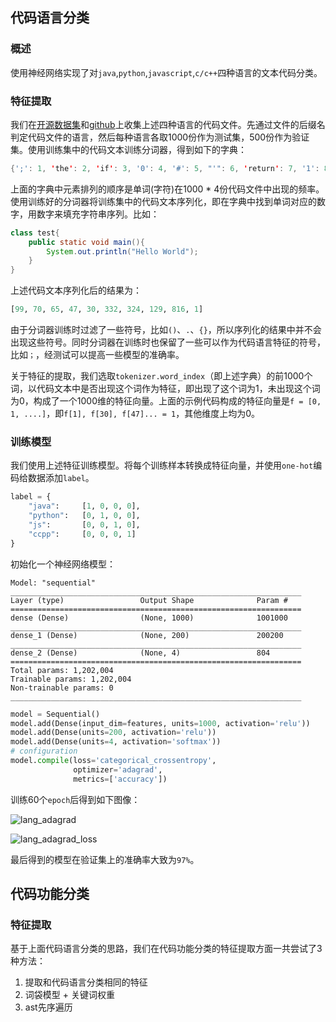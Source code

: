 ## 代码语言分类

### 概述

使用神经网络实现了对`java`,`python`,`javascript`,`c/c++`四种语言的文本代码分类。

### 特征提取

我们在[开源数据集](http://learnbigcode.github.io/datasets/)和[github](https://github.com/)上收集上述四种语言的代码文件。先通过文件的后缀名判定代码文件的语言，然后每种语言各取1000份作为测试集，500份作为验证集。使用训练集中的代码文本训练分词器，得到如下的字典：

```java
{';': 1, 'the': 2, 'if': 3, '0': 4, '#': 5, "'": 6, 'return': 7, '1': 8, 'this': 9, 'a': 10, 'to': 11, 'self': 12, 'i': 13, 'int': 14, 'is': 15, 'of': 16, 'for': 17, 'function': 18, 'in': 19, 't': 20, 'null': 21, 'sqlite': 22, 'var': 23, 'p': 24, '2': 25, 'name': 26, 'n': 27, 'config': 28, 'and': 29, 'void': 30, 'else': 31, 'import': 32, 'value': 33, 'sqlite3': 34, 'mode': 35, 'char': 36, 'c': 37, 'const': 38, 's': 39, 'string': 40, 'decimal': 41, 'bignumber': 42, 'places': 43, 'not': 44, 'or': 45, 'data': 46, 'static': 47, 'type': 48, 'true': 49, 'new': 50, 'file': 51, 'rounding': 52, 'from': 53, 'r': 54, 'x': 55, 'gl': 56, 'def': 57, 'rc': 58, 'endif': 59, 'error': 60, 'that': 61, 'be': 62, 'id': 63, 'false': 64, 'public': 65, 'case': 66, 'assert': 67, '3': 68, 'get': 69, 'test': 70, 'an': 71, 'size': 72, '4': 73, 'struct': 74, 'db': 75, 'length': 76, 'column': 77, 'it': 78, 'line': 79, 'd': 80, 'list': 81, 'with': 82, 'g': 83, 'on': 84, 'by': 85, 'none': 86, 'options': 87, 'as': 88, 'break': 89, 'v': 90, 'key': 91, 'define': 92, 'e': 93, 'start': 94, 'object': 95, 'set': 96, 'end': 97, 'table': 98, 'class': 99, 'path': 100...
```

上面的字典中元素排列的顺序是单词(字符)在1000 * 4份代码文件中出现的频率。使用训练好的分词器将训练集中的代码文本序列化，即在字典中找到单词对应的数字，用数字来填充字符串序列。比如：

```java
class test{
    public static void main(){
		System.out.println("Hello World");
    }
}
```

上述代码文本序列化后的结果为：

```python
[99, 70, 65, 47, 30, 332, 324, 129, 816, 1]
```

由于分词器训练时过滤了一些符号，比如`()`、`.`、`{}`，所以序列化的结果中并不会出现这些符号。同时分词器在训练时也保留了一些可以作为代码语言特征的符号，比如`；`，经测试可以提高一些模型的准确率。

关于特征的提取，我们选取`tokenizer.word_index`（即上述字典）的前1000个词，以代码文本中是否出现这个词作为特征，即出现了这个词为1，未出现这个词为0，构成了一个1000维的特征向量。上面的示例代码构成的特征向量是`f = [0, 1, ....]`，即`f[1], f[30], f[47]... = 1`，其他维度上均为0。

### 训练模型

我们使用上述特征训练模型。将每个训练样本转换成特征向量，并使用`one-hot`编码给数据添加`label`。

```python
label = {
    "java": 	[1, 0, 0, 0],
    "python": 	[0, 1, 0, 0],
    "js": 		[0, 0, 1, 0],
    "ccpp": 	[0, 0, 0, 1]
}
```

初始化一个神经网络模型：

```
Model: "sequential"
_________________________________________________________________
Layer (type)                 Output Shape              Param #   
=================================================================
dense (Dense)                (None, 1000)              1001000   
_________________________________________________________________
dense_1 (Dense)              (None, 200)               200200    
_________________________________________________________________
dense_2 (Dense)              (None, 4)                 804       
=================================================================
Total params: 1,202,004
Trainable params: 1,202,004
Non-trainable params: 0
_________________________________________________________________
```

```python
model = Sequential()
model.add(Dense(input_dim=features, units=1000, activation='relu'))
model.add(Dense(units=200, activation='relu'))
model.add(Dense(units=4, activation='softmax'))
# configuration
model.compile(loss='categorical_crossentropy',
              optimizer='adagrad',
              metrics=['accuracy'])
```

训练60个`epoch`后得到如下图像：

![lang_adagrad](https://draco-picbed.oss-cn-shanghai.aliyuncs.com/img/lang_adagrad.png)

![lang_adagrad_loss](https://draco-picbed.oss-cn-shanghai.aliyuncs.com/img/lang_adagrad_loss.png)

最后得到的模型在验证集上的准确率大致为`97%`。

## 代码功能分类

### 特征提取

基于上面代码语言分类的思路，我们在代码功能分类的特征提取方面一共尝试了3种方法：

1. 提取和代码语言分类相同的特征
2. 词袋模型 + 关键词权重
3. ast先序遍历

#### 

